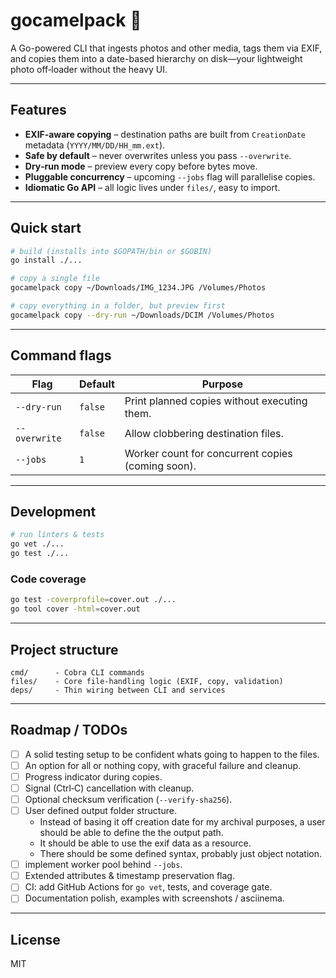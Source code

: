 

# gocamelpack 🐫

A Go-powered CLI that ingests photos and other media, tags them via EXIF,
and copies them into a date-based hierarchy on disk—your lightweight photo
off‑loader without the heavy UI.

---

## Features

* **EXIF‑aware copying** – destination paths are built from `CreationDate`
  metadata (`YYYY/MM/DD/HH_mm.ext`).
* **Safe by default** – never overwrites unless you pass `--overwrite`.
* **Dry‑run mode** – preview every copy before bytes move.
* **Pluggable concurrency** – upcoming `--jobs` flag will parallelise copies.
* **Idiomatic Go API** – all logic lives under `files/`, easy to import.

---

## Quick start

```bash
# build (installs into $GOPATH/bin or $GOBIN)
go install ./...

# copy a single file
gocamelpack copy ~/Downloads/IMG_1234.JPG /Volumes/Photos

# copy everything in a folder, but preview first
gocamelpack copy --dry-run ~/Downloads/DCIM /Volumes/Photos
```

---

## Command flags

| Flag | Default | Purpose |
|------|---------|---------|
| `--dry-run`   | `false` | Print planned copies without executing them. |
| `--overwrite` | `false` | Allow clobbering destination files. |
| `--jobs`      | `1`     | Worker count for concurrent copies (coming soon). |

---

## Development

```bash
# run linters & tests
go vet ./...
go test ./...
```

### Code coverage

```bash
go test -coverprofile=cover.out ./...
go tool cover -html=cover.out
```

---

## Project structure

```
cmd/      - Cobra CLI commands
files/    - Core file‑handling logic (EXIF, copy, validation)
deps/     - Thin wiring between CLI and services
```

---

## Roadmap / TODOs

- [ ] A solid testing setup to be confident whats going to happen to the files.
- [ ] An option for all or nothing copy, with graceful failure and cleanup.
- [ ] Progress indicator during copies.
- [ ] Signal (Ctrl‑C) cancellation with cleanup.
- [ ] Optional checksum verification (`--verify-sha256`).
- [ ] User defined output folder structure.
    - Instead of basing it off creation date for my archival purposes, a user should be able to define the the output path. 
    - It should be able to use the exif data as a resource.
    - There should be some defined syntax, probably just object notation.
- [ ] implement worker pool behind `--jobs`.
- [ ] Extended attributes & timestamp preservation flag.
- [ ] CI: add GitHub Actions for `go vet`, tests, and coverage gate.
- [ ] Documentation polish, examples with screenshots / asciinema.

---

## License

MIT